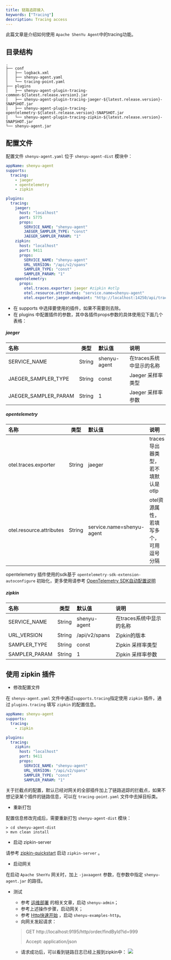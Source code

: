 ```yaml
---
title: 链路追踪接入
keywords: ["Tracing"]
description: Tracing access
---
```


此篇文章是介绍如何使用 `Apache ShenYu Agent`中的tracing功能。

## 目录结构

```text
.
├── conf
│   ├── logback.xml
│   ├── shenyu-agent.yaml
│   └── tracing-point.yaml
├── plugins
│   ├── shenyu-agent-plugin-tracing-common-${latest.release.version}.jar
│   ├── shenyu-agent-plugin-tracing-jaeger-${latest.release.version}-SNAPSHOT.jar
│   ├── shenyu-agent-plugin-tracing-opentelemetry-${latest.release.version}-SNAPSHOT.jar
│   └── shenyu-agent-plugin-tracing-zipkin-${latest.release.version}-SNAPSHOT.jar
└── shenyu-agent.jar
```

## 配置文件

配置文件 `shenyu-agent.yaml` 位于 `shenyu-agent-dist` 模块中：

```yaml
appName: shenyu-agent
supports:
  tracing:
    - jaeger
    - opentelemetry
    - zipkin

plugins:
  tracing:
    jaeger:
      host: "localhost"
      port: 5775
      props:
        SERVICE_NAME: "shenyu-agent"
        JAEGER_SAMPLER_TYPE: "const"
        JAEGER_SAMPLER_PARAM: "1"
    zipkin:
      host: "localhost"
      port: 9411
      props:
        SERVICE_NAME: "shenyu-agent"
        URL_VERSION: "/api/v2/spans"
        SAMPLER_TYPE: "const"
        SAMPLER_PARAM: "1"
    opentelemetry:
      props:
        otel.traces.exporter: jaeger #zipkin #otlp
        otel.resource.attributes: "service.name=shenyu-agent"
        otel.exporter.jaeger.endpoint: "http://localhost:14250/api/traces"
```

- 在 supports 中选择要使用的插件，如果不需要则去除。
- 在 plugins 中配置插件的参数，其中各插件props参数的具体使用见下面几个表格：

##### jaeger

| 名称                 |  类型  | 默认值       | 说明                     |
| :------------------- | :----: | :----------- | :----------------------- |
| SERVICE_NAME         | String | shenyu-agent | 在traces系统中显示的名称 |
| JAEGER_SAMPLER_TYPE  | String | const        | Jaeger 采样率类型        |
| JAEGER_SAMPLER_PARAM | String | 1            | Jaeger 采样率参数        |

##### opentelemetry

| 名称                     |  类型  | 默认值                    | 说明                                   |
| :----------------------- | :----: | :------------------------ | :------------------------------------- |
| otel.traces.exporter     | String | jaeger                    | traces导出器类型，若不填默认是otlp     |
| otel.resource.attributes | String | service.name=shenyu-agent | otel资源属性，若填写多个，可用逗号分隔 |

opentelemetry 插件使用的sdk基于 `opentelemetry-sdk-extension-autoconfigure` 初始化，更多使用请参考 [OpenTelemetry SDK自动配置说明](https://github.com/open-telemetry/opentelemetry-java/tree/v1.9.1/sdk-extensions/autoconfigure#opentelemetry-sdk-autoconfigure)

##### zipkin

| 名称                 |  类型  | 默认值       | 说明                     |
| :------------------- | :----: | :----------- | :----------------------- |
| SERVICE_NAME         | String | shenyu-agent | 在traces系统中显示的名称 |
| URL_VERSION         | String | /api/v2/spans | Zipkin的版本 |
| SAMPLER_TYPE  | String | const        | Zipkin 采样率类型        |
| SAMPLER_PARAM | String | 1            | Zipkin 采样率参数        |


## 使用 zipkin 插件

- 修改配置文件

在 `shenyu-agent.yaml` 文件中通过`supports.tracing`指定使用 `zipkin` 插件，通过 `plugins.tracing` 填写 `zipkin` 的配置信息。

```yaml
appName: shenyu-agent
supports:
  tracing:
    - zipkin

plugins:
  tracing:
    zipkin:
      host: "localhost"
      port: 9411
      props:
        SERVICE_NAME: "shenyu-agent"
        URL_VERSION: "/api/v2/spans"
        SAMPLER_TYPE: "const"
        SAMPLER_PARAM: "1"
```

关于拦截点的配置，默认已经对网关的全部插件加上了链路追踪的拦截点，如果不想记录某个插件的链路信息，可以在 `tracing-point.yaml` 文件中去掉目标类。

- 重新打包

配置信息修改完成后，需要重新打包 `shenyu-agent-dist` 模块：

```shell
> cd shenyu-agent-dist
> mvn clean install 
```

- 启动 zipkin-server

请参考 [zipkin-quickstart](https://zipkin.io/pages/quickstart) 启动 `zipkin-server` 。

- 启动网关

在启动 `Apache ShenYu` 网关时，加上 `-javaagent` 参数，在参数中指定 `shenyu-agent.jar` 的路径。

- 测试
   - 参考 [运维部署](../../deployment/deployment-local.md) 的相关文章，启动 `shenyu-admin`；
   - 参考上述操作步骤，启动网关；
   - 参考 [Http快速开始](../../quick-start/quick-start-http.md) ，启动 `shenyu-examples-http`。
   - 向网关发起请求：
   > GET http://localhost:9195/http/order/findById?id=999
   >
   > Accept: application/json

   - 请求成功后，可以看到链路日志已经上报到zipkin中：
   ![](/img/shenyu/agent/shenyu-agent-plugin-tracing-zipkin.png)
    